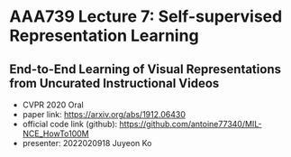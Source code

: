 # AAA739 Lecture 7: Self-supervised Representation Learning
## End-to-End Learning of Visual Representations from Uncurated Instructional Videos
- CVPR 2020 Oral
- paper link: https://arxiv.org/abs/1912.06430
- official code link (github): https://github.com/antoine77340/MIL-NCE_HowTo100M
- presenter: 2022020918 Juyeon Ko
